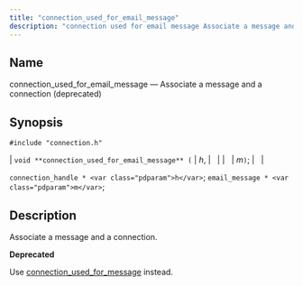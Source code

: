 ```yaml
---
title: "connection_used_for_email_message"
description: "connection used for email message Associate a message and a connection deprecated void connection used for email message h m connection handle h email message m Associate a message and a connection Use connection used for message instead..."
---
```


<a name="apis.connection_used_for_email_message"></a> 
## Name

connection_used_for_email_message — Associate a message and a connection (deprecated)

## Synopsis

`#include "connection.h"`

| `void **connection_used_for_email_message** (` | <var class="pdparam">h</var>, |   |
|   | <var class="pdparam">m</var>`)`; |   |

`connection_handle * <var class="pdparam">h</var>`;
`email_message * <var class="pdparam">m</var>`;<a name="idp48976448"></a> 
## Description

Associate a message and a connection.

**<a name="idp48977664"></a> Deprecated**

Use [connection_used_for_message](/momentum/3/3-api/apis-connection-used-for-message) instead.